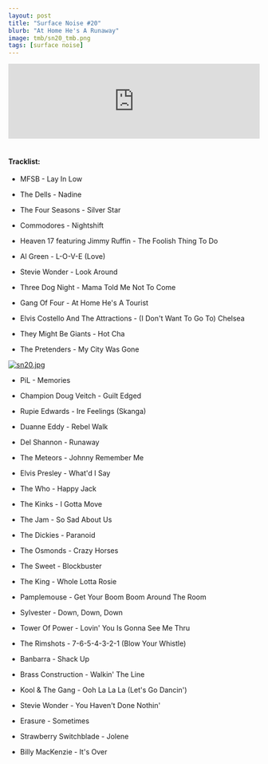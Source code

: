 ```yaml
---
layout: post
title: "Surface Noise #20"
blurb: "At Home He's A Runaway"
image: tmb/sn20_tmb.png
tags: [surface noise]
---
```



<iframe scrolling="no" id="hearthis_at_track_3028535" width="100%" height="150" src="https://hearthis.at/embed/3028535/transparent_black/?hcolor=&color=&style=2&block_size=2&block_space=1&background=1&waveform=0&cover=0&autoplay=0&css=" frameborder="0" allowtransparency allow="autoplay"><p>Listen to <a href="https://hearthis.at/zerocc/surface-noise-20-301117/" target="_blank">Surface Noise #20 (30/11/17)</a> <span>by</span><a href="https://hearthis.at/zerocc/" target="_blank" >Zero</a> <span>on</span> <a href="https://hearthis.at/" target="_blank">hearthis.at</a></p></iframe>
&nbsp;

#### Tracklist:

- MFSB - Lay In Low
- The Dells - Nadine
- The Four Seasons - Silver Star

- Commodores - Nightshift
- Heaven 17 featuring Jimmy Ruffin - The Foolish Thing To Do
- Al Green - L-O-V-E (Love)

- Stevie Wonder - Look Around
- Three Dog Night - Mama Told Me Not To Come
- Gang Of Four - At Home He's A Tourist
- Elvis Costello And The Attractions - (I Don't Want To Go To) Chelsea
- They Might Be Giants - Hot Cha
- The Pretenders - My City Was Gone

[![sn20.jpg](https://i.postimg.cc/26Khxx1N/sn20.jpg)](https://postimg.cc/tZFsqWdB)

- PiL - Memories
- Champion Doug Veitch - Guilt Edged
- Rupie Edwards - Ire Feelings (Skanga)

- Duanne Eddy - Rebel Walk
- Del Shannon - Runaway
- The Meteors - Johnny Remember Me
- Elvis Presley - What'd I Say

- The Who - Happy Jack
- The Kinks - I Gotta Move
- The Jam - So Sad About Us

- The Dickies - Paranoid
- The Osmonds - Crazy Horses
- The Sweet - Blockbuster
- The King - Whole Lotta Rosie

- Pamplemouse - Get Your Boom Boom Around The Room
- Sylvester - Down, Down, Down
- Tower Of Power - Lovin' You Is Gonna See Me Thru
- The Rimshots - 7-6-5-4-3-2-1 (Blow Your Whistle)
- Banbarra - Shack Up

- Brass Construction - Walkin' The Line
- Kool & The Gang - Ooh La La La (Let's Go Dancin')
- Stevie Wonder - You Haven't Done Nothin'

- Erasure - Sometimes
- Strawberry Switchblade - Jolene

- Billy MacKenzie - It's Over
